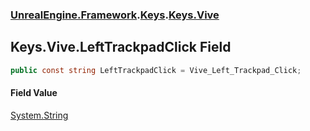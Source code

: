 ### [UnrealEngine.Framework](./UnrealEngine-Framework.md 'UnrealEngine.Framework').[Keys](./Keys.md 'UnrealEngine.Framework.Keys').[Keys.Vive](./Keys-Vive.md 'UnrealEngine.Framework.Keys.Vive')
## Keys.Vive.LeftTrackpadClick Field
  
```csharp
public const string LeftTrackpadClick = Vive_Left_Trackpad_Click;
```
#### Field Value
[System.String](https://docs.microsoft.com/en-us/dotnet/api/System.String 'System.String')  
